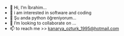 - 👋 Hi, I’m İbrahim...
- 👀 i am interested in software and coding
- 🌱 Şu anda python öğreniyorum...
- 💞️ I’m looking to collaborate on ...
- 📫 to reach me >> kanarya_ozturk_1995@hotmail.com


<!---
ozturk69/ozturk69 is a ✨ special ✨ repository because its `README.md` (this file) appears on your GitHub profile.
You can click the Preview link to take a look at your changes.
--->
